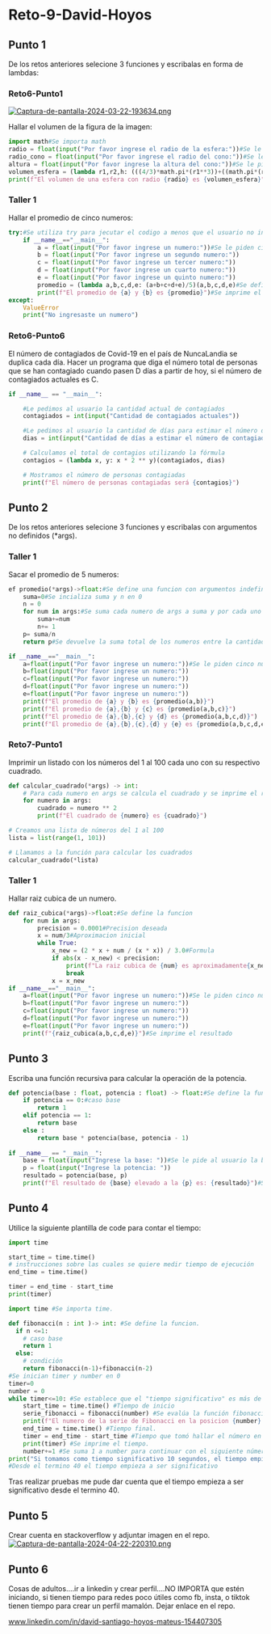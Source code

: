 # Reto-9-David-Hoyos
## Punto 1
De los retos anteriores selecione 3 funciones y escribalas en forma de lambdas:
### Reto6-Punto1
[![Captura-de-pantalla-2024-03-22-193634.png](https://i.postimg.cc/HxD0CRMP/Captura-de-pantalla-2024-03-22-193634.png)](https://postimg.cc/3y10XLng)

Hallar el volumen de la figura de la imagen:
```python
import math#Se importa math
radio = float(input("Por favor ingrese el radio de la esfera:"))#Se le pide al usuario el radio de la esfera
radio_cono = float(input("Por favor ingrese el radio del cono:"))#Se le pide al usuario el radio del cono
altura = float(input("Por favor ingrese la altura del cono:"))#Se le pide al usuario la altura del cono
volumen_esfera = (lambda r1,r2,h: (((4/3)*math.pi*(r1**3))+((math.pi*(r2**2)*h)/3)))(radio,radio_cono,altura)#Se define un lambda con r1,r2 y h como argumentos y se utilizan las formulas de volumen del cono y de la esfera para hallar sus volumenes para luego sumarlas y obtener el volumen total.
print(f"El volumen de una esfera con radio {radio} es {volumen_esfera}")#Se imprime el resultado
```
### Taller 1
Hallar el promedio de cinco numeros:
```python
try:#Se utiliza try para jecutar el codigo a menos que el usuario no ingrese un numero valido
    if __name__=="__main__":
        a = float(input("Por favor ingrese un numero:"))#Se le piden cinco numeros al usuario
        b = float(input("Por favor ingrese un segundo numero:"))
        c = float(input("Por favor ingrese un tercer numero:"))
        d = float(input("Por favor ingrese un cuarto numero:"))
        e = float(input("Por favor ingrese un quinto numero:"))
        promedio = (lambda a,b,c,d,e: (a+b+c+d+e)/5)(a,b,c,d,e)#Se define un lambda que tiene como argumentos cinco numeros y que los suma y los divide en 5.  
        print(f"El promedio de {a} y {b} es {promedio}")#Se imprime el resultado.
except:
    ValueError
    print("No ingresaste un numero")

```
### Reto6-Punto6
El número de contagiados de Covid-19 en el país de NuncaLandia se duplica cada día. Hacer un programa que diga el número total de personas que se han contagiado cuando pasen D días a partir de hoy, si el número de contagiados actuales es C.
```python
if __name__ == "__main__":

    #Le pedimos al usuario la cantidad actual de contagiados
    contagiados = int(input("Cantidad de contagiados actuales"))

    #Le pedimos al usuario la cantidad de días para estimar el número de enfermos
    dias = int(input("Cantidad de días a estimar el número de contagiados"))

    # Calculamos el total de contagios utilizando la fórmula
    contagios = (lambda x, y: x * 2 ** y)(contagiados, dias)

    # Mostramos el número de personas contagiadas
    print(f"El número de personas contagiadas será {contagios}")
```

## Punto 2
De los retos anteriores selecione 3 funciones y escribalas con argumentos no definidos (*args).
### Taller 1
Sacar el promedio de 5 numeros:
```python
ef promedio(*args)->float:#Se define una funcion con argumentos indefinidos
    suma=0#Se incializa suma y n en 0
    n = 0
    for num in args:#Se suma cada numero de args a suma y por cada uno de ellos se le suma 1 a n
        suma+=num
        n+= 1
    p= suma/n
    return p#Se devuelve la suma total de los numeros entre la cantidad de estos

if __name__=="__main__":
    a=float(input("Por favor ingrese un numero:"))#Se le piden cinco numeros al usuario
    b=float(input("Por favor ingrese un numero:"))
    c=float(input("Por favor ingrese un numero:"))
    d=float(input("Por favor ingrese un numero:"))
    e=float(input("Por favor ingrese un numero:"))
    print(f"El promedio de {a} y {b} es {promedio(a,b)}")
    print(f"El promedio de {a},{b} y {c} es {promedio(a,b,c)}")
    print(f"El promedio de {a},{b},{c} y {d} es {promedio(a,b,c,d)}")
    print(f"El promedio de {a},{b},{c},{d} y {e} es {promedio(a,b,c,d,e)}")
```
### Reto7-Punto1
Imprimir un listado con los números del 1 al 100 cada uno con su respectivo cuadrado.
```python
def calcular_cuadrado(*args) -> int:
    # Para cada numero en args se calcula el cuadrado y se imprime el resultado
    for numero in args:
        cuadrado = numero ** 2
        print(f"El cuadrado de {numero} es {cuadrado}")

# Creamos una lista de números del 1 al 100
lista = list(range(1, 101))

# Llamamos a la función para calcular los cuadrados
calcular_cuadrado(*lista)
```
### Taller 1
Hallar raiz cubica de un numero.
```python
def raiz_cubica(*args)->float:#Se define la funcion
    for num in args:
        precision = 0.0001#Precision deseada
        x = num/3#Aproximacion inicial
        while True:
            x_new = (2 * x + num / (x * x)) / 3.0#Formula
            if abs(x - x_new) < precision:
                print(f"La raiz cubica de {num} es aproximadamente{x_new}")
                break
            x = x_new
if __name__=="__main__":
    a=float(input("Por favor ingrese un numero:"))#Se le piden cinco numeros al usuario
    b=float(input("Por favor ingrese un numero:"))
    c=float(input("Por favor ingrese un numero:"))
    d=float(input("Por favor ingrese un numero:"))
    e=float(input("Por favor ingrese un numero:"))
    print(f"{raiz_cubica(a,b,c,d,e)}")#Se imprime el resultado
```

## Punto 3
Escriba una función recursiva para calcular la operación de la potencia.
```python
def potencia(base : float, potencia : float) -> float:#Se define la funcion.
    if potencia == 0:#caso base
        return 1
    elif potencia == 1:
        return base
    else :
        return base * potencia(base, potencia - 1)
    
if __name__ == "__main__":
    base = float(input("Ingrese la base: "))#Se le pide al usuario la base y la potencia
    p = float(input("Ingrese la potencia: "))
    resultado = potencia(base, p)
    print(f"El resultado de {base} elevado a la {p} es: {resultado}")#Se imprime el resultado

```
## Punto 4 
Utilice la siguiente plantilla de code para contar el tiempo:
```python
import time

start_time = time.time()
# instrucciones sobre las cuales se quiere medir tiempo de ejecución
end_time = time.time()

timer = end_time - start_time
print(timer)
```
```python
import time #Se importa time.

def fibonacci(n : int )-> int: #Se define la funcion.
  if n <=1:
    # caso base
    return 1 
  else:
    # condición
    return fibonacci(n-1)+fibonacci(n-2)  
#Se inician timer y number en 0
timer=0 
number = 0
while timer<=10: #Se establece que el "tiempo significativo" es más de 10 segundos, así que se hace el cáculo para los números que tome menos de 10 segundos.
    start_time = time.time() #Tiempo de inicio
    serie_fibonacci = fibonacci(number) #Se evalúa la función fibonacci con number.
    print(f"El numero de la serie de Fibonacci en la posicion {number} es {serie_fibonacci}")
    end_time = time.time() #Tiempo final.
    timer = end_time - start_time #Tiempo que tomó hallar el número en la posición.
    print(timer) #Se imprime el tiempo.
    number+=1 #Se suma 1 a number para continuar con el siguiente número.
print("Si tomamos como tiempo significativo 10 segundos, el tiempo empieza a ser significativo en el término",number-1,"de la serie.")
#Desde el termino 40 el tiempo empieza a ser significativo

```
Tras realizar pruebas me pude dar cuenta que el tiempo empieza a ser significativo desde el termino 40.

## Punto 5
Crear cuenta en stackoverflow y adjuntar imagen en el repo.
[![Captura-de-pantalla-2024-04-22-220310.png](https://i.postimg.cc/KzYYvTNs/Captura-de-pantalla-2024-04-22-220310.png)](https://postimg.cc/VS3wKd2j)

## Punto 6
Cosas de adultos....ir a linkedin y crear perfil....NO IMPORTA que estén iniciando, si tienen tiempo para redes poco útiles como fb, insta, o tiktok tienen tiempo para crear un perfil mamalón. Dejar enlace en el repo.

www.linkedin.com/in/david-santiago-hoyos-mateus-154407305

